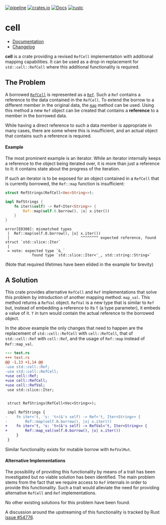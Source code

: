 [![pipeline](https://gitlab.com/d-e-s-o/cell/badges/master/pipeline.svg)](https://gitlab.com/d-e-s-o/cell/commits/master)
[![crates.io](https://img.shields.io/crates/v/cell.svg)](https://crates.io/crates/cell)
[![Docs](https://docs.rs/cell/badge.svg)](https://docs.rs/cell)
[![rustc](https://img.shields.io/badge/rustc-1.31+-blue.svg)](https://blog.rust-lang.org/2018/12/06/Rust-1.31-and-rust-2018.html)

cell
====

- [Documentation][docs-rs]
- [Changelog](CHANGELOG.md)

**cell** is a crate providing a revised `RefCell` implementation with
additional mapping capabilities. It can be used as a drop-in replacement
for `std::cell::RefCell` where this additional functionality is required.


The Problem
-----------

A borrowed [`RefCell`][rust-ref-cell] is represented as a
[`Ref`][rust-ref]. Such a `Ref` contains a reference to the data
contained in the `RefCell`. To extend the borrow to a different member
in the original data, the [`map`][rust-ref-map] method can be used.
Using this method a new `Ref` object can be created that contains a
**reference** to a member in the borrowed data.

While having a direct reference to such a data member is appropriate in
many cases, there are some where this is insufficient, and an actual
object that contains such a reference is required.

#### Example

The most prominent example is an iterator. While an iterator internally
keeps a reference to the object being iterated over, it is more than
just a reference to it: it contains state about the progress of the
iteration.

If such an iterator is to be exposed for an object contained in a
`RefCell` that is currently borrowed, the `Ref::map` function is
insufficient:

```rust
struct RefStrings(RefCell<Vec<String>>);

impl RefStrings {
    fn iter(&self) -> Ref<Iter<String>> {
        Ref::map(self.0.borrow(), |x| x.iter())
    }
}
```

```
error[E0308]: mismatched types
 |  Ref::map(self.0.borrow(), |x| x.iter())
 |                                ^^^^^^^^ expected reference, found struct `std::slice::Iter`
 |
 = note: expected type `&_`
            found type `std::slice::Iter<'_, std::string::String>`
```
(Note that required lifetimes have been elided in the example for brevity)


A Solution
----------

This crate provides alternative `RefCell` and `Ref` implementations that
solve this problem by introduction of another mapping method: `map_val`.
This method returns a `RefVal` object. `RefVal` is a new type that is
similar to `Ref` but, instead of embedding a reference to its `T` (a
type parameter), it embeds a value of it. `T` in turn would contain the
actual reference to the borrowed object.

In the above example the only changes that need to happen are the
replacement of `std::cell::RefCell` with `cell::RefCell`, that of
`std::cell::Ref` with `cell::Ref`, and the usage of `Ref::map` instead
of `Ref::map_val`.

```patch
--- test.rs
+++ test.rs
@@ -1,13 +1,14 @@
-use std::cell::Ref;
-use std::cell::RefCell;
+use cell::Ref;
+use cell::RefCell;
+use cell::RefVal;
 use std::slice::Iter;


 struct RefStrings(RefCell<Vec<String>>);

 impl RefStrings {
-    fn iter<'t, 's: 't>(&'s self) -> Ref<'t, Iter<String>> {
-        Ref::map(self.0.borrow(), |x| x.iter())
+    fn iter<'t, 's: 't>(&'s self) -> RefVal<'t, Iter<String>> {
+        Ref::map_val(self.0.borrow(), |x| x.iter())
     }
 }

```

Similar functionality exists for mutable borrow with `RefValMut`.


#### Alternative Implementations

The possibility of providing this functionality by means of a trait has
been investigated but no viable solution has been identified. The main
problem stems from the fact that we require access to `Ref` internals in
order to provide this functionality. Such a trait would alleviate the
need for providing alternative `RefCell` and `Ref` implementations.

No other existing solutions for this problem have been found.

A discussion around the upstreaming of this functionality is tracked by
Rust [issue #54776][rust-issue-54776].


[docs-rs]: https://docs.rs/crate/cell
[rust-ref-cell]: https://doc.rust-lang.org/std/cell/struct.RefCell.html
[rust-ref]: https://doc.rust-lang.org/std/cell/struct.Ref.html
[rust-ref-map]: https://doc.rust-lang.org/std/cell/struct.Ref.html#method.map
[rust-issue-54776]: https://github.com/rust-lang/rust/issues/54776

